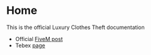 # Home

This is the official Luxury Clothes Theft documentation

* Official [FiveM post](https://forum.cfx.re/t/esx-qbcore-luxury-clothes-theft/4462714/76)
* Tebex [page](https://jaksam1074-fivem-scripts.tebex.io/)

